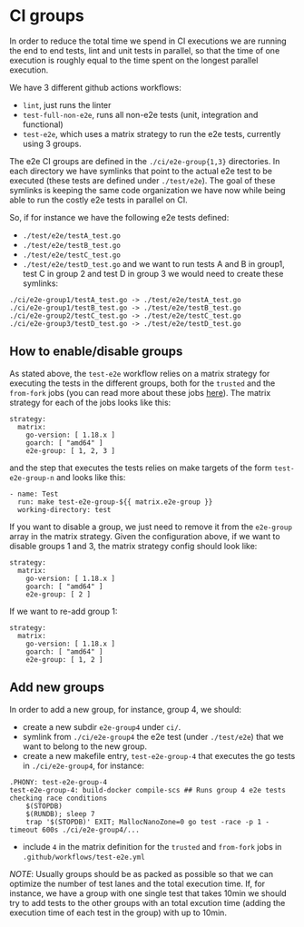 # CI groups

In order to reduce the total time we spend in CI executions we are running the
end to end tests, lint and unit tests in parallel, so that the time of one
execution is roughly equal to the time spent on the longest parallel execution.

We have 3 different github actions workflows:
* `lint`, just runs the linter
* `test-full-non-e2e`, runs all non-e2e tests (unit, integration and functional)
* `test-e2e`, which uses a matrix strategy to run the e2e tests, currently using
3 groups.

The e2e CI groups are defined in the `./ci/e2e-group{1,3}` directories. In each
directory we have symlinks that point to the actual e2e test to be executed (these
tests are defined under `./test/e2e`). The goal of these symlinks is keeping the
same code organization we have now while being able to run the costly e2e tests
in parallel on CI.

So, if for instance we have the following e2e tests defined:
* `./test/e2e/testA_test.go`
* `./test/e2e/testB_test.go`
* `./test/e2e/testC_test.go`
* `./test/e2e/testD_test.go`
and we want to run tests A and B in group1, test C in group 2 and test D in group 3
we would need to create these symlinks:
```
./ci/e2e-group1/testA_test.go -> ./test/e2e/testA_test.go
./ci/e2e-group1/testB_test.go -> ./test/e2e/testB_test.go
./ci/e2e-group2/testC_test.go -> ./test/e2e/testC_test.go
./ci/e2e-group3/testD_test.go -> ./test/e2e/testD_test.go
```
## How to enable/disable groups
As stated above, the `test-e2e` workflow relies on a matrix strategy for executing
the tests in the different groups, both for the `trusted` and the `from-fork` jobs
(you can read more about these jobs [here](./ok-to-test.md)). The matrix strategy
for each of the jobs looks like this:
```
strategy:
  matrix:
    go-version: [ 1.18.x ]
    goarch: [ "amd64" ]
    e2e-group: [ 1, 2, 3 ]
```
and the step that executes the tests relies on make targets of the form `test-e2e-group-n`
and looks like this:
```
- name: Test
  run: make test-e2e-group-${{ matrix.e2e-group }}
  working-directory: test
```
If you want to disable a group, we just need to remove it from the `e2e-group`
array in the matrix strategy. Given the configuration above, if we want to disable
groups 1 and 3, the matrix strategy config should look like:
```
strategy:
  matrix:
    go-version: [ 1.18.x ]
    goarch: [ "amd64" ]
    e2e-group: [ 2 ]
```
If we want to re-add group 1:
```
strategy:
  matrix:
    go-version: [ 1.18.x ]
    goarch: [ "amd64" ]
    e2e-group: [ 1, 2 ]
```
## Add new groups
In order to add a new group, for instance, group 4, we should:
* create a new subdir `e2e-group4` under `ci/`.
* symlink from `./ci/e2e-group4` the e2e test (under `./test/e2e`) that we want
to belong to the new group.
* create a new makefile entry, `test-e2e-group-4` that executes the go tests in
`./ci/e2e-group4`, for instance:
```
.PHONY: test-e2e-group-4
test-e2e-group-4: build-docker compile-scs ## Runs group 4 e2e tests checking race conditions
	$(STOPDB)
	$(RUNDB); sleep 7
	trap '$(STOPDB)' EXIT; MallocNanoZone=0 go test -race -p 1 -timeout 600s ./ci/e2e-group4/...
```
* include `4` in the matrix definition for the `trusted` and `from-fork` jobs
in `.github/workflows/test-e2e.yml`

*NOTE*: Usually groups should be as packed as possible so that we can optimize
the number of test lanes and the total execution time. If, for instance, we have
a group with one single test that takes 10min we should try to add tests to the
other groups with an total excution time (adding the execution time of each test
in the group) with up to 10min.
